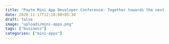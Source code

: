 ```yaml
---
title: "Paytm Mini App Developer Conference: Together towards the next Digital Revolution, announcing our ₹10 Crore grant"
date: 2020-11-17T12:10:00+05:30
draft: false
image: "uploads/mini-apps.png"
tags: ["business"]
categories: ["mini-apps"]
---
```


